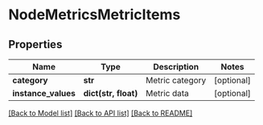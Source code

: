 # NodeMetricsMetricItems

## Properties
Name | Type | Description | Notes
------------ | ------------- | ------------- | -------------
**category** | **str** | Metric category | [optional] 
**instance_values** | **dict(str, float)** | Metric data | [optional] 

[[Back to Model list]](../README.md#documentation-for-models) [[Back to API list]](../README.md#documentation-for-api-endpoints) [[Back to README]](../README.md)



